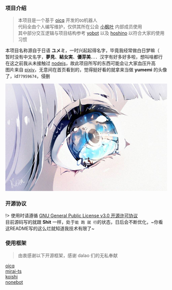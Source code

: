 ### 项目介绍

> 本项目是一个基于 [oicq](https://github.com/takayama-lily/oicq) 开发的`QQ`机器人  
代码全由个人编写维护，仅供其所在公会 [小枫叶](https://jq.qq.com/?_wv=1027&k=8SOAZlSF) 内部成员使用  
其中部分交互逻辑与项目结构参考 [yobot](https://github.com/pcrbot/yobot) 以及 [hoshino](https://github.com/Ice-Cirno/HoshinoBot) 以符合大家的使用习惯

本项目名称源自于日语 **ユメミ**，一时兴起起得名字，毕竟我经常做白日梦嘛（  
暂时没有中文名字，**夢見**、**結女実**、**優芽美**．．．汉字有好多好多啦，想叫啥都行  
在这之前我从未接触过 [nodejs](https://nodejs.org)，故此项目所写的东西可能会让大家血压升高  
图片来自 [pixiv](https://www.pixiv.net)，无意间在首页看到的，觉得挺好看的就拿来当做 **yumemi** 的头像了，id`77959674`，侵删

![电波传达不到哦...](../public/images/avatar/yumemi.jpg "id:77959674")

### 开源协议

!> 使用时请遵循 [GNU General Public License v3.0 开源许可协议](https://www.gnu.org/licenses/gpl-3.0.txt)  
目前源码写的就跟 **Shit** 一样，处于`能 跑 就 行`的状态，日后会不断优化，~你看这README写的这么烂就知道我技术有限了~

### 使用框架

> 由衷感谢以下开源框架，感谢 dalao 们的无私奉献

[oicq](https://github.com/takayama-lily/oicq)  
[mirai-ts](https://github.com/YunYouJun/mirai-ts)  
[koishi](https://github.com/koishijs/koishi)  
[nonebot](https://github.com/nonebot/nonebot)